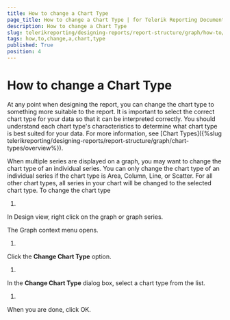```yaml
---
title: How to change a Chart Type
page_title: How to change a Chart Type | for Telerik Reporting Documentation
description: How to change a Chart Type
slug: telerikreporting/designing-reports/report-structure/graph/how-to/how-to-change-a-chart-type
tags: how,to,change,a,chart,type
published: True
position: 4
---
```


# How to change a Chart Type



At any point when designing the report, you can change the chart type to something more suitable to the report. 
      	It is important to select the correct chart type for your data so that it can be interpreted correctly. 
      	You should understand each chart type's characteristics to determine what chart type is best suited for your data. 
      	For more information, see [Chart Types]({%slug telerikreporting/designing-reports/report-structure/graph/chart-types/overview%}).
      

When multiple series are displayed on a graph, you may want to change the chart type of an individual series. 
      	You can only change the chart type of an individual series if the chart type is Area, Column, Line, or Scatter. 
      	For all other chart types, all series in your chart will be changed to the selected chart type.
      To change the chart type

1. 

In Design view, right click on the graph or graph series.

The Graph context menu opens.

1. 

Click the __Change Chart Type__ option.

1. 

In the __Change Chart Type__ dialog box, select a chart type from the list.

1. 

When you are done, click OK.
